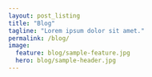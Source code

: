 ```yaml
---
layout: post_listing
title: "Blog"
tagline: "Lorem ipsum dolor sit amet."
permalink: /blog/
image:
  feature: blog/sample-feature.jpg
  hero: blog/sample-header.jpg
---
```

